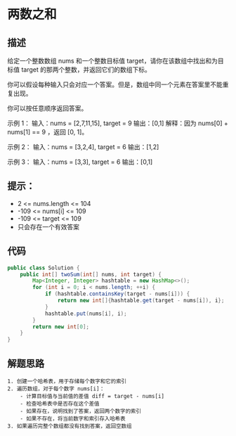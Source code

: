 # 两数之和

## 描述
给定一个整数数组 nums 和一个整数目标值 target，请你在该数组中找出和为目标值 target 的那两个整数，并返回它们的数组下标。

你可以假设每种输入只会对应一个答案。但是，数组中同一个元素在答案里不能重复出现。

你可以按任意顺序返回答案。

示例 1：
输入：nums = [2,7,11,15], target = 9
输出：[0,1]
解释：因为 nums[0] + nums[1] == 9 ，返回 [0, 1]。

示例 2：
输入：nums = [3,2,4], target = 6
输出：[1,2]

示例 3：
输入：nums = [3,3], target = 6
输出：[0,1]

## 提示：
- 2 <= nums.length <= 104
- -109 <= nums[i] <= 109
- -109 <= target <= 109
- 只会存在一个有效答案
## 代码
```java
public class Solution {
    public int[] twoSum(int[] nums, int target) {
        Map<Integer, Integer> hashtable = new HashMap<>();
        for (int i = 0; i < nums.length; ++i) {
            if (hashtable.containsKey(target - nums[i])) {
                return new int[]{hashtable.get(target - nums[i]), i};
            }
            hashtable.put(nums[i], i);
        }
        return new int[0];
    }
}
```
## 解题思路
```
1. 创建一个哈希表，用于存储每个数字和它的索引
2. 遍历数组，对于每个数字 nums[i]：
    - 计算目标值与当前值的差值 diff = target - nums[i]
    - 检查哈希表中是否存在这个差值
    - 如果存在，说明找到了答案，返回两个数字的索引
    - 如果不存在，将当前数字和索引存入哈希表
3. 如果遍历完整个数组都没有找到答案，返回空数组
```
